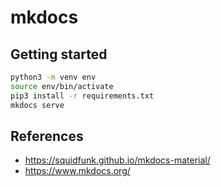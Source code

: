 # mkdocs

## Getting started

```bash
python3 -m venv env
source env/bin/activate
pip3 install -r requirements.txt
mkdocs serve
```

## References

- https://squidfunk.github.io/mkdocs-material/
- https://www.mkdocs.org/
